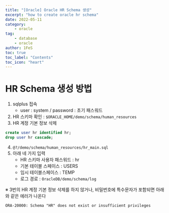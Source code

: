 ```yaml
---
title: "[Oracle] Oracle HR Schema 생성"
excerpt: "how to create oracle hr schema"
date: 2022-05-11
category:
    - oracle
tag:
    - database
    - oracle
author: 1FeS
toc: true
toc_label: "Contents"
toc_icon: "heart"
---
```


# HR Schema 생성 방법

1. sqlplus 접속
   - user : system / password : 초기 패스워드
2. HR 스키마 확인 : `$ORACLE_HOME/demo/schema/human_resources`
3. HR 계정 기본 정보 삭제
```sql
create user hr identified hr;
drop user hr cascade;
```
4. `@?/demo/schema/human_resources/hr_main.sql`
5. 아래 네 가지 입력
   - HR 스키마 사용자 패스워드 : hr
   - 기본 테이블 스페이스 : USERS
   - 임시 테이블스페이스  : TEMP
   - 로그 경로 : `OracleDB/demo/schema/log`

※ 3번의 HR 계정 기본 정보 삭제를 하지 않거나, 비밀번호에 특수문자가 포함되면 아래와 같은 에러가 나온다

`ORA-20000: Schema "HR" does not exist or insufficient privileges`